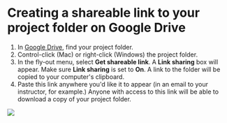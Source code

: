 # Creating a shareable link to your project folder on Google Drive

1. In [Google Drive](https://github.com/jjloomis/adobe-audition-2020-basics-home-edition-windows/tree/ac14d28cc45c0945766293a8da05536ceb13f5f0/signing-in-to-your-google-account.md), find your project folder.
2. Control-click \(Mac\) or right-click \(Windows\) the project folder.
3. In the fly-out menu, select **Get shareable link**. A **Link sharing** box will appear. Make sure **Link sharing** is set to **On**. A link to the folder will be copied to your computer's clipboard.
4. Paste this link anywhere you'd like it to appear \(in an email to your instructor, for example.\) Anyone with access to this link will be able to download a copy of your project folder. 

![](../.gitbook/assets/get-shareable-link.png)

